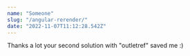 ```yaml
---
name: "Someone"
slug: "/angular-rerender/"
date: "2022-11-07T11:12:28.542Z"
---
```

Thanks a lot your second solution with &quot;outletref&quot; saved me :)

